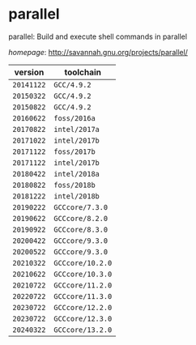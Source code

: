 # parallel

parallel: Build and execute shell commands in parallel

*homepage*: <http://savannah.gnu.org/projects/parallel/>

version | toolchain
--------|----------
``20141122`` | ``GCC/4.9.2``
``20150322`` | ``GCC/4.9.2``
``20150822`` | ``GCC/4.9.2``
``20160622`` | ``foss/2016a``
``20170822`` | ``intel/2017a``
``20171022`` | ``intel/2017b``
``20171122`` | ``foss/2017b``
``20171122`` | ``intel/2017b``
``20180422`` | ``intel/2018a``
``20180822`` | ``foss/2018b``
``20181222`` | ``intel/2018b``
``20190222`` | ``GCCcore/7.3.0``
``20190622`` | ``GCCcore/8.2.0``
``20190922`` | ``GCCcore/8.3.0``
``20200422`` | ``GCCcore/9.3.0``
``20200522`` | ``GCCcore/9.3.0``
``20210322`` | ``GCCcore/10.2.0``
``20210622`` | ``GCCcore/10.3.0``
``20210722`` | ``GCCcore/11.2.0``
``20220722`` | ``GCCcore/11.3.0``
``20230722`` | ``GCCcore/12.2.0``
``20230722`` | ``GCCcore/12.3.0``
``20240322`` | ``GCCcore/13.2.0``

